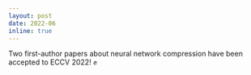 ```yaml
---
layout: post
date: 2022-06
inline: true
---
```


Two first-author papers about neural network compression have been accepted to ECCV 2022! :fist:
